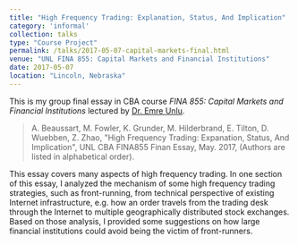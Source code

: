 ```yaml
---
title: "High Frequency Trading: Explanation, Status, And Implication"
category: 'informal'
collection: talks
type: "Course Project"
permalink: /talks/2017-05-07-capital-markets-final.html
venue: "UNL FINA 855: Capital Markets and Financial Institutions"
date: 2017-05-07
location: "Lincoln, Nebraska"
---
```


This is my group final essay in CBA course _FINA 855: Capital Markets and Financial Institutions_ lectured by [Dr. Emre Unlu](https://business.unl.edu/people/eunlu/).

>A. Beaussart, M. Fowler, K. Grunder, M. Hilderbrand, E. Tilton, D. Wuebben, Z. Zhao, "High Frequency Trading: Expanation, Status, And Implication", UNL CBA FINA855 Finan Essay, May. 2017, (Authors are listed in alphabetical order).

This essay covers many aspects of high frequency trading. In one section of this essay, I analyzed the mechanism of some high frequency trading strategies, such as front-running, from technical perspective of existing Internet infrastructure, e.g. how an order travels from the trading desk through the Internet to multiple geographically distributed stock exchanges. Based on those analysis, I provided some suggestions on how large financial institutions could avoid being the victim of front-runners.
